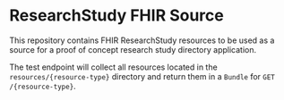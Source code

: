 # ResearchStudy FHIR Source

This repository contains FHIR ResearchStudy resources to be used as a source for a proof of concept research study directory application.

The test endpoint will collect all resources located in the `resources/{resource-type}` directory
and return them in a `Bundle` for `GET /{resource-type}`.
